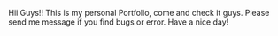 Hii Guys!! This is my personal Portfolio, come and check it guys. Please send me message if you find bugs or error. Have a nice day!
